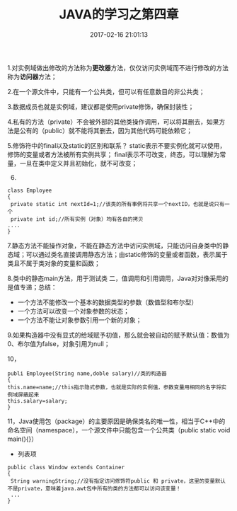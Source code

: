 ﻿---
title: JAVA的学习之第四章
date: 2017-02-16 21:01:13
tags: JAVA
---

1.对实例域做出修改的方法称为**更改器**方法，仅仅访问实例域而不进行修改的方法称为**访问器**方法；

2.在一个源文件中，只能有一个公共类，但可以有任意数目的非公共类；

3.数据成员也就是实例域，建议都是使用private修饰，确保封装性；

4.私有的方法（private）不会被外部的其他类操作调用，可以将其删去，如果方法是公有的（public）就不能将其删去，因为其他代码可能依赖它；

5.修饰符中的final以及static的区别和联系？
static表示不要实例化就可以使用，修饰的变量或者方法被所有实例共享；
final表示不可改变，终态，可以理解为常量，一旦在类中定义并且初始化，就不可改变；

6.
```
class Employee
{
 private static int nextId=1;//该类的所有事例将共享一个nextID，也就是说只有一个
 private int id;//所有实例（对象）均有各自的拷贝
....
}
```
 
 7.静态方法不能操作对象，不能在静态方法中访问实例域，只能访问自身类中的静态域；可以通过类名直接调用静态方法；由static修饰的变量或者函数，表示属于类且不属于类对象的变量和函数；
 
 8.类中的静态main方法，用于测试类
 二，值调用和引用调用，Java对对像采用的是值专递；总结：

 - 一个方法不能修改一个基本的数据类型的参数（数值型和布尔型）
 - 一个方法可以改变一个对象参数的状态；
 - 一个方法不能让对象参数引用一个新的对象；

9.如果构造器中没有显式的给域赋予初值，那么就会被自动的赋予默认值：数值为0、布尔值为false，对象引用为null；

10，
```
publi Employee(String name,doble salary)//类的构造器
{
this.name=name;//this指示隐式参数，也就是实际的实例值，参数变量用相同的名字将实例域屏蔽起来
this.salary=salary;
}
```

11，Java使用包（package）的主要原因是确保类名的唯一性，相当于C++中的命名空间（namespace），一个源文件中只能包含一个公共类（public static void main(){}）

 - 列表项

```
public class Window extends Container
{
 String warningString;//没有指定访问修饰符public 和 private，这里的变量默认不是private，意味着java.awt包中所有的类的方法都可以访问该变量！
 ...
}
```